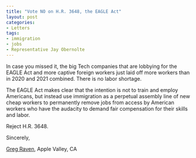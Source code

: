 ```yaml
---
title: "Vote NO on H.R. 3648, the EAGLE Act"
layout: post
categories:
- Letters
tags:
- immigration
- jobs
- Representative Jay Obernolte
---
```


In case you missed it, the big Tech companies that are lobbying for the EAGLE Act and more captive foreign workers just laid off more workers than in 2020 and 2021 combined. There is no labor shortage.

The EAGLE Act makes clear that the intention is not to train and employ Americans, but instead use immigration as a perpetual assembly line of new cheap workers to permanently remove jobs from access by American workers who have the audacity to demand fair compensation for their skills and labor.

Reject H.R. 3648.

Sincerely,

[Greg Raven](https://www.gregraven.org/), Apple Valley, CA